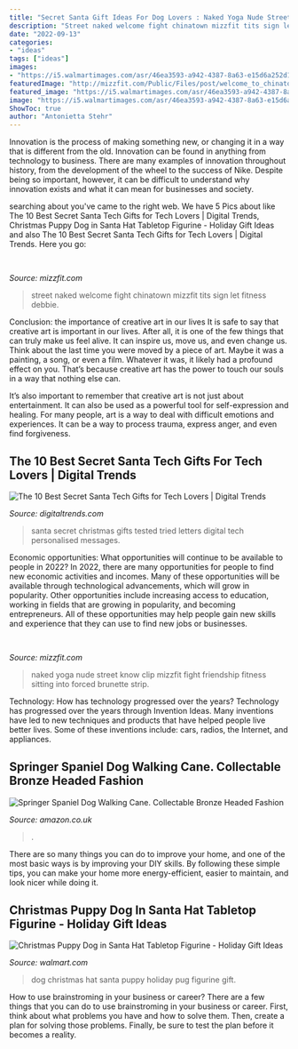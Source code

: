 ```yaml
---
title: "Secret Santa Gift Ideas For Dog Lovers : Naked Yoga Nude Street Know Clip Mizzfit Fight Friendship Fitness Sitting Into Forced Brunette Strip"
description: "Street naked welcome fight chinatown mizzfit tits sign let fitness debbie"
date: "2022-09-13"
categories:
- "ideas"
tags: ["ideas"]
images:
- "https://i5.walmartimages.com/asr/46ea3593-a942-4387-8a63-e15d6a252d13_1.e594b83ed3fba3be070d4443c3553360.jpeg"
featuredImage: "http://mizzfit.com/Public/Files/post/welcome_to_chinatown_sign_nyc_mizzfit_4fc4e91762.jpg"
featured_image: "https://i5.walmartimages.com/asr/46ea3593-a942-4387-8a63-e15d6a252d13_1.e594b83ed3fba3be070d4443c3553360.jpeg"
image: "https://i5.walmartimages.com/asr/46ea3593-a942-4387-8a63-e15d6a252d13_1.e594b83ed3fba3be070d4443c3553360.jpeg"
ShowToc: true
author: "Antonietta Stehr"
---
```



Innovation is the process of making something new, or changing it in a way that is different from the old. Innovation can be found in anything from technology to business. There are many examples of innovation throughout history, from the development of the wheel to the success of Nike. Despite being so important, however, it can be difficult to understand why innovation exists and what it can mean for businesses and society.

	

		
searching about  you've came to the right web. We have 5 Pics about  like The 10 Best Secret Santa Tech Gifts for Tech Lovers | Digital Trends, Christmas Puppy Dog in Santa Hat Tabletop Figurine - Holiday Gift Ideas and also The 10 Best Secret Santa Tech Gifts for Tech Lovers | Digital Trends. Here you go:
		
    
## 

<img loading=lazy src="http://mizzfit.com/Public/Files/post/welcome_to_chinatown_sign_nyc_mizzfit_4fc4e91762.jpg" onerror="this.onerror=null;this.src='https://tse4.mm.bing.net/th?id=OIP.bIWYAelrOy25bRewtRub7QHaEx&amp;pid=15.1';" alt="">

_Source: mizzfit.com_

>street naked welcome fight chinatown mizzfit tits sign let fitness debbie. 

	

Conclusion: the importance of creative art in our lives
It is safe to say that creative art is important in our lives. After all, it is one of the few things that can truly make us feel alive. It can inspire us, move us, and even change us.
Think about the last time you were moved by a piece of art. Maybe it was a painting, a song, or even a film. Whatever it was, it likely had a profound effect on you. That’s because creative art has the power to touch our souls in a way that nothing else can.

It’s also important to remember that creative art is not just about entertainment. It can also be used as a powerful tool for self-expression and healing. For many people, art is a way to deal with difficult emotions and experiences. It can be a way to process trauma, express anger, and even find forgiveness.

    
## The 10 Best Secret Santa Tech Gifts For Tech Lovers | Digital Trends

<img loading=lazy src="http://s3.amazonaws.com/digitaltrends-uploads-prod/2015/12/christmas-apps-santa-holidays.jpg" onerror="this.onerror=null;this.src='https://tse2.mm.bing.net/th?id=OIP.LdB15WEjvybCygbeplQ6DwHaE8&amp;pid=15.1';" alt="The 10 Best Secret Santa Tech Gifts for Tech Lovers | Digital Trends">

_Source: digitaltrends.com_

>santa secret christmas gifts tested tried letters digital tech personalised messages. 

	

Economic opportunities: What opportunities will continue to be available to people in 2022?
In 2022, there are many opportunities for people to find new economic activities and incomes. Many of these opportunities will be available through technological advancements, which will grow in popularity. Other opportunities include increasing access to education, working in fields that are growing in popularity, and becoming entrepreneurs. All of these opportunities may help people gain new skills and experience that they can use to find new jobs or businesses.

    
## 

<img loading=lazy src="http://mizzfit.com/Public/Files/post/yogogirls_yoga_friendship_women_connection_mizzfit_0be4e22ee8.jpg" onerror="this.onerror=null;this.src='https://tse4.mm.bing.net/th?id=OIP.18e0BgKx2BL2wjdHwK_pswHaF2&amp;pid=15.1';" alt="">

_Source: mizzfit.com_

>naked yoga nude street know clip mizzfit fight friendship fitness sitting into forced brunette strip. 

	

Technology: How has technology progressed over the years?
Technology has progressed over the years through Invention Ideas. Many inventions have led to new techniques and products that have helped people live better lives. Some of these inventions include: cars, radios, the Internet, and appliances.

    
## Springer Spaniel Dog Walking Cane. Collectable Bronze Headed Fashion

<img loading=lazy src="https://images-na.ssl-images-amazon.com/images/I/61AunpcgJEL._AC_SY741_.jpg" onerror="this.onerror=null;this.src='https://tse3.mm.bing.net/th?id=OIP.BelYh7aBwwiyQpuoEzbdiwHaLH&amp;pid=15.1';" alt="Springer Spaniel Dog Walking Cane. Collectable Bronze Headed Fashion">

_Source: amazon.co.uk_

>. 

	

There are so many things you can do to improve your home, and one of the most basic ways is by improving your DIY skills. By following these simple tips, you can make your home more energy-efficient, easier to maintain, and look nicer while doing it.

    
## Christmas Puppy Dog In Santa Hat Tabletop Figurine - Holiday Gift Ideas

<img loading=lazy src="https://i5.walmartimages.com/asr/46ea3593-a942-4387-8a63-e15d6a252d13_1.e594b83ed3fba3be070d4443c3553360.jpeg" onerror="this.onerror=null;this.src='https://tse4.mm.bing.net/th?id=OIP.gB577ghIm5dlYIfEqWw70wHaHa&amp;pid=15.1';" alt="Christmas Puppy Dog in Santa Hat Tabletop Figurine - Holiday Gift Ideas">

_Source: walmart.com_

>dog christmas hat santa puppy holiday pug figurine gift. 

	

How to use brainstroming in your business or career?
There are a few things that you can do to use brainstroming in your business or career. First, think about what problems you have and how to solve them. Then, create a plan for solving those problems. Finally, be sure to test the plan before it becomes a reality.

